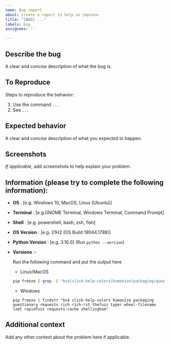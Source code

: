 ```yaml
---
name: Bug report
about: Create a report to help us improve
title: "[BUG] ..."
labels: bug
assignees: ''

---
```


## Describe the bug
A clear and concise description of what the bug is.

## To Reproduce
Steps to reproduce the behavior:

1. Use the command `...`
2. See `...`

## Expected behavior
A clear and concise description of what you expected to happen.

## Screenshots
_If applicable_, add screenshots to help explain your problem.

## Information (please try to complete the following information):

- **OS**             : [e.g. Windows 10, MacOS, Linux (Ubuntu)]
- **Terminal**       : [e.g.GNOME Terminal, Windows Terminal, Command Prompt]
- **Shell**          : [e.g. powershell, bash, zsh, fish]
- **OS Version**     : [e.g. 21H2 (OS Build 19044.1788)] 
- **Python Version** : [e.g. 3.10.0]  (Run `python --version`)
- **Versions**       :-

  Run the following command and put the output here
  - Linux/MacOS
  ```bash
  pip freeze | grep -E "bs4|click-help-colors|humanize|packaging|questionary|requests|rich|rich-rst|thefuzz|typer|wheel-filename|lxml|rapidfuzz|requests-cache|shellingham"
  ```
  - Windows
  ```
  pip freeze | findstr "bs4 click-help-colors humanize packaging questionary requests rich rich-rst thefuzz typer wheel-filename lxml rapidfuzz requests-cache shellingham"
  ```


## Additional context
Add any other context about the problem here if applicable.
